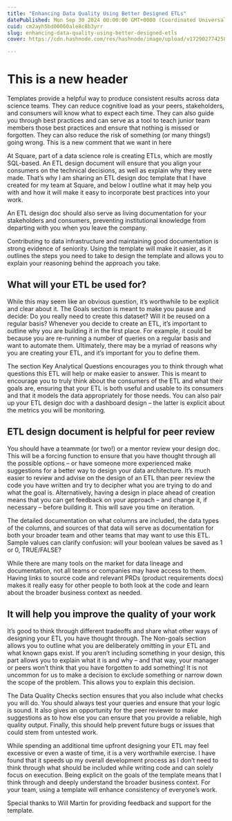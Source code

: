 ```yaml
---
title: "Enhancing Data Quality Using Better Designed ETLs"
datePublished: Mon Sep 30 2024 00:00:00 GMT+0000 (Coordinated Universal Time)
cuid: cm2ayh5bd00060ale8c8b3yrr
slug: enhancing-data-quality-using-better-designed-etls
cover: https://cdn.hashnode.com/res/hashnode/image/upload/v1729027742587/c16b7ea7-b52f-4762-a602-10148ce6ed0e.webp

---
```


# This is a new header

Templates provide a helpful way to produce consistent results across data science teams. They can reduce cognitive load as your peers, stakeholders, and consumers will know what to expect each time. They can also guide you through best practices and can serve as a tool to teach junior team members those best practices and ensure that nothing is missed or forgotten. They can also reduce the risk of something (or many things!) going wrong. This is a new comment that we want in here

At Square, part of a data science role is creating ETLs, which are mostly SQL-based. An ETL design document will ensure that you align your consumers on the technical decisions, as well as explain why they were made. That’s why I am sharing an ETL design doc template that I have created for my team at Square, and below I outline what it may help you with and how it will make it easy to incorporate best practices into your work.

An ETL design doc should also serve as living documentation for your stakeholders and consumers, preventing institutional knowledge from departing with you when you leave the company.

Contributing to data infrastructure and maintaining good documentation is strong evidence of seniority. Using the template will make it easier, as it outlines the steps you need to take to design the template and allows you to explain your reasoning behind the approach you take.

## What will your ETL be used for?

While this may seem like an obvious question, it’s worthwhile to be explicit and clear about it. The Goals section is meant to make you pause and decide: Do you really need to create this dataset? Will it be reused on a regular basis? Whenever you decide to create an ETL, it’s important to outline why you are building it in the first place. For example, it could be because you are re-running a number of queries on a regular basis and want to automate them. Ultimately, there may be a myriad of reasons why you are creating your ETL, and it’s important for you to define them.

The section Key Analytical Questions encourages you to think through what questions this ETL will help or make easier to answer. This is meant to encourage you to truly think about the consumers of the ETL and what their goals are, ensuring that your ETL is both useful and usable to its consumers and that it models the data appropriately for those needs. You can also pair up your ETL design doc with a dashboard design – the latter is explicit about the metrics you will be monitoring.

## ETL design document is helpful for peer review

You should have a teammate (or two!) or a mentor review your design doc. This will be a forcing function to ensure that you have thought through all the possible options – or have someone more experienced make suggestions for a better way to design your data architecture. It’s much easier to review and advise on the design of an ETL than peer review the code you have written and try to decipher what you are trying to do and what the goal is. Alternatively, having a design in place ahead of creation means that you can get feedback on your approach – and change it, if necessary – before building it. This will save you time on iteration.

The detailed documentation on what columns are included, the data types of the columns, and sources of that data will serve as documentation for both your broader team and other teams that may want to use this ETL. Sample values can clarify confusion: will your boolean values be saved as 1 or 0, TRUE/FALSE?

While there are many tools on the market for data lineage and documentation, not all teams or companies may have access to them. Having links to source code and relevant PRDs (product requirements docs) makes it really easy for other people to both look at the code and learn about the broader business context as needed.

## It will help you improve the quality of your work

It’s good to think through different tradeoffs and share what other ways of designing your ETL you have thought through. The Non-goals section allows you to outline what you are deliberately omitting in your ETL and what known gaps exist. If you aren’t including something in your design, this part allows you to explain what it is and why – and that way, your manager or peers won’t think that you have forgotten to add something! It is not uncommon for us to make a decision to exclude something or narrow down the scope of the problem. This allows you to explain this decision.

The Data Quality Checks section ensures that you also include what checks you will do. You should always test your queries and ensure that your logic is sound. It also gives an opportunity for the peer reviewer to make suggestions as to how else you can ensure that you provide a reliable, high quality output. Finally, this should help prevent future bugs or issues that could stem from untested work.

While spending an additional time upfront designing your ETL may feel excessive or even a waste of time, it is a very worthwhile exercise. I have found that it speeds up my overall development process as I don’t need to think through what should be included while writing code and can solely focus on execution. Being explicit on the goals of the template means that I think through and deeply understand the broader business context. For your team, using a template will enhance consistency of everyone’s work.

Special thanks to Will Martin for providing feedback and support for the template.